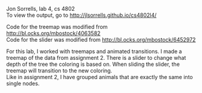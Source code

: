 Jon Sorrells, lab 4, cs 4802  
To view the output, go to http://jlsorrells.github.io/cs4802l4/  

Code for the treemap was modified from http://bl.ocks.org/mbostock/4063582  
Code for the slider was modified from http://bl.ocks.org/mbostock/6452972  

For this lab, I worked with treemaps and animated transitions.  I made a treemap of the data from assignment 2.  There is a slider to change what depth of the tree the coloring is based on.  When sliding the slider, the treemap will transition to the new coloring.  
Like in assignment 2, I have grouped animals that are exactly the same into single nodes.  
 